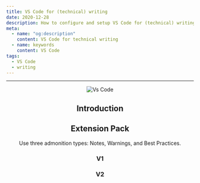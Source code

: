 ```yaml
---
title: VS Code for (technical) writing
date: 2020-12-28
description: How to configure and setup VS Code for (technical) writing
meta:
  - name: "og:description"
    content: VS Code for technical writing
  - name: keywords
    content: VS Code
tags:
  - VS Code
  - writing
---
```


<Header/>

---

<ImageEmbed caption="VS Code">
<img src="/vs-code-wip.png" alt="Vs Code" />
</ImageEmbed>


## Introduction


## Extension Pack

Use three admonition types: Notes, Warnings, and Best Practices.

### V1

### V2
